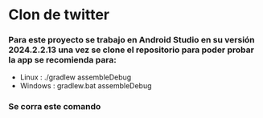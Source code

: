 # Clon de twitter

### Para este proyecto se trabajo en Android Studio en su versión 2024.2.2.13 una vez se clone el repositorio para poder probar la app se recomienda para:
* Linux : ./gradlew assembleDebug
* Windows : gradlew.bat assembleDebug
### Se corra este comando
